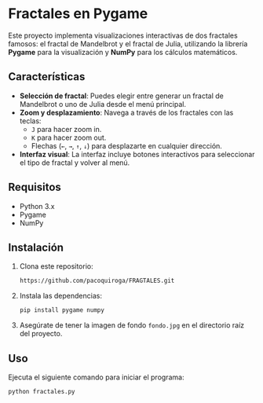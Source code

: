 # Fractales en Pygame

Este proyecto implementa visualizaciones interactivas de dos fractales famosos: el fractal de Mandelbrot y el fractal de Julia, utilizando la librería **Pygame** para la visualización y **NumPy** para los cálculos matemáticos.

## Características

- **Selección de fractal**: Puedes elegir entre generar un fractal de Mandelbrot o uno de Julia desde el menú principal.
- **Zoom y desplazamiento**: Navega a través de los fractales con las teclas:
  - `J` para hacer zoom in.
  - `K` para hacer zoom out.
  - Flechas (`←`, `→`, `↑`, `↓`) para desplazarte en cualquier dirección.
- **Interfaz visual**: La interfaz incluye botones interactivos para seleccionar el tipo de fractal y volver al menú.

## Requisitos

- Python 3.x
- Pygame
- NumPy

## Instalación

1. Clona este repositorio:

    ```bash
    https://github.com/pacoquiroga/FRAGTALES.git
    ```

2. Instala las dependencias:

    ```bash
    pip install pygame numpy
    ```

3. Asegúrate de tener la imagen de fondo `fondo.jpg` en el directorio raíz del proyecto.

## Uso

Ejecuta el siguiente comando para iniciar el programa:

```bash
python fractales.py
